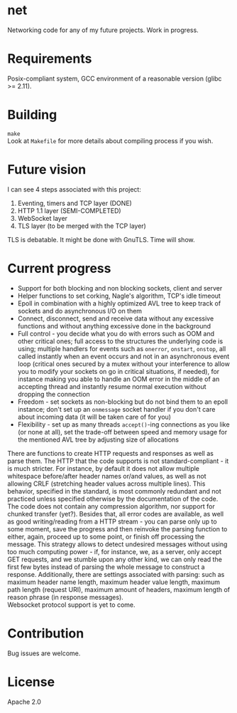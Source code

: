 # net
Networking code for any of my future projects. Work in progress.  
# Requirements
Posix-compliant system, GCC environment of a reasonable version (glibc >= 2.11).
# Building
`make`  
Look at `Makefile` for more details about compiling process if you wish.
# Future vision
I can see 4 steps associated with this project:  
1. Eventing, timers and TCP layer (DONE)  
2. HTTP 1.1 layer (SEMI-COMPLETED)  
3. WebSocket layer  
4. TLS layer (to be merged with the TCP layer)  

TLS is debatable. It might be done with GnuTLS. Time will show.
# Current progress
- Support for both blocking and non blocking sockets, client and server  
- Helper functions to set corking, Nagle's algorithm, TCP's idle timeout  
- Epoll in combination with a highly optimized AVL tree to keep track of sockets and do asynchronous I/O on them  
- Connect, disconnect, send and receive data without any excessive functions and without anything excessive done in the background  
- Full control - you decide what you do with errors such as OOM and other critical ones; full access to the structures the underlying code is using; multiple handlers for events such as `onerror`, `onstart`, `onstop`, all called instantly when an event occurs and not in an asynchronous event loop (critical ones secured by a mutex without your interference to allow you to modify your sockets on go in critical situations, if needed), for instance making you able to handle an OOM error in the middle of an accepting thread and instantly resume normal execution without dropping the connection  
- Freedom - set sockets as non-blocking but do not bind them to an epoll instance; don't set up an `onmessage` socket handler if you don't care about incoming data (it will be taken care of for you)  
- Flexibility - set up as many threads `accept()`-ing connections as you like (or none at all), set the trade-off between speed and memory usage for the mentioned AVL tree by adjusting size of allocations  

There are functions to create HTTP requests and responses as well as parse them. The HTTP that the code supports is not standard-compliant - it is much stricter. For instance, by default it does not allow multiple whitespace before/after header names or/and values, as well as not allowing CRLF (stretching header values across multiple lines). This behavior, specified in the standard, is most commonly redundant and not practiced unless specified otherwise by the documentation of the code.  
The code does not contain any compression algorithm, nor support for chunked transfer (yet?). Besides that, all error codes are available, as well as good writing/reading from a HTTP stream - you can parse only up to some moment, save the progress and then reinvoke the parsing function to either, again, proceed up to some point, or finish off processing the message. This strategy allows to detect undesired messages without using too much computing power - if, for instance, we, as a server, only accept GET requests, and we stumble upon any other kind, we can only read the first few bytes instead of parsing the whole message to construct a response. Additionally, there are settings associated with parsing: such as maximum header name length, maximum header value length, maximum path length (request URI), maximum amount of headers, maximum length of reason phrase (in response messages).  
Websocket protocol support is yet to come.  
# Contribution
Bug issues are welcome.
# License
Apache 2.0